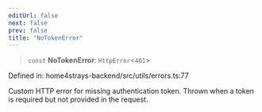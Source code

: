 ```yaml
---
editUrl: false
next: false
prev: false
title: "NoTokenError"
---
```


> `const` **NoTokenError**: `HttpError`\<`401`\>

Defined in: home4strays-backend/src/utils/errors.ts:77

Custom HTTP error for missing authentication token.
Thrown when a token is required but not provided in the request.
